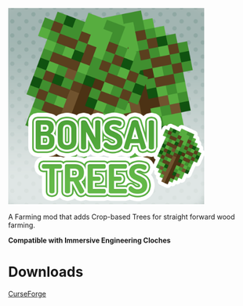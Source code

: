 <img src="https://github.com/Arcadiax/BonsaiTrees/blob/master/Promo/curse_img.png?raw=true" width="400" height="400" />

A Farming mod that adds Crop-based Trees for straight forward wood farming.

**Compatible with Immersive Engineering Cloches**

# Downloads
[CurseForge](https://minecraft.curseforge.com/projects/bonsai-tree-crops)
